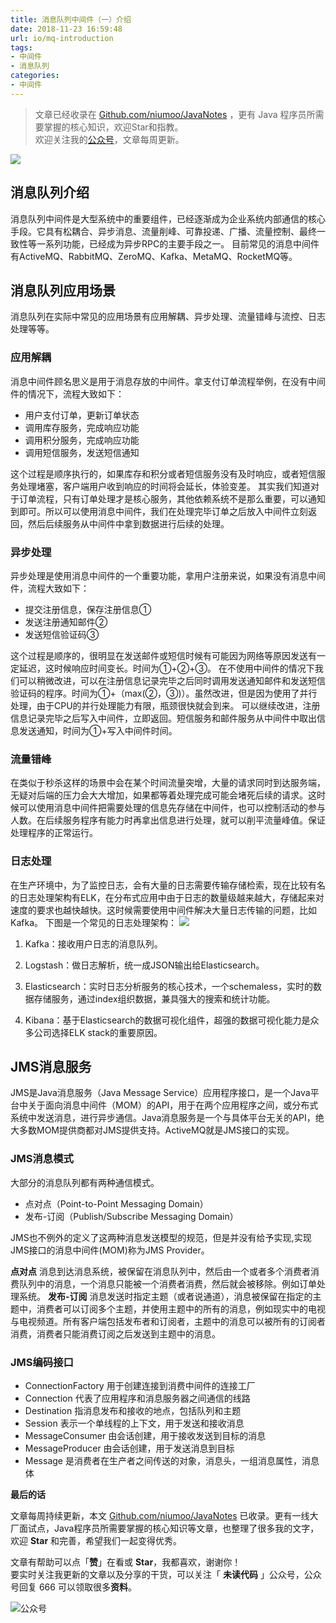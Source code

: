 ```yaml
---
title: 消息队列中间件（一）介绍
date: 2018-11-23 16:59:48
url: io/mq-introduction
tags:
- 中间件
- 消息队列
categories:
- 中间件
---
```


> 文章已经收录在 [Github.com/niumoo/JavaNotes](https://github.com/niumoo/JavaNotes) ，更有 Java 程序员所需要掌握的核心知识，欢迎Star和指教。  
> 欢迎关注我的[公众号](https://github.com/niumoo/JavaNotes#%E5%85%AC%E4%BC%97%E5%8F%B7)，文章每周更新。

![](https://cdn.jsdelivr.net/gh/niumoo/cdn-assets/2019/09ec812b08047f011dcca4e8e6809e35.jpg)

## 消息队列介绍
消息队列中间件是大型系统中的重要组件，已经逐渐成为企业系统内部通信的核心手段。它具有松耦合、异步消息、流量削峰、可靠投递、广播、流量控制、最终一致性等一系列功能，已经成为异步RPC的主要手段之一。
目前常见的消息中间件有ActiveMQ、RabbitMQ、ZeroMQ、Kafka、MetaMQ、RocketMQ等。
<!-- more -->

## 消息队列应用场景
消息队列在实际中常见的应用场景有应用解耦、异步处理、流量错峰与流控、日志处理等等。
### 应用解耦
消息中间件顾名思义是用于消息存放的中间件。拿支付订单流程举例，在没有中间件的情况下，流程大致如下：
- 用户支付订单，更新订单状态
- 调用库存服务，完成响应功能
- 调用积分服务，完成响应功能
- 调用短信服务，发送短信通知

这个过程是顺序执行的，如果库存和积分或者短信服务没有及时响应，或者短信服务处理堵塞，客户端用户收到响应的时间将会延长，体验变差。
其实我们知道对于订单流程，只有订单处理才是核心服务，其他依赖系统不是那么重要，可以通知到即可。所以可以使用消息中间件，我们在处理完毕订单之后放入中间件立刻返回，然后后续服务从中间件中拿到数据进行后续的处理。

### 异步处理
异步处理是使用消息中间件的一个重要功能，拿用户注册来说，如果没有消息中间件，流程大致如下：
- 提交注册信息，保存注册信息①
- 发送注册通知邮件②
- 发送短信验证码③

这个过程是顺序的，很明显在发送邮件或短信时候有可能因为网络等原因发送有一定延迟，这时候响应时间变长。时间为①+②+③。
在不使用中间件的情况下我们可以稍微改进，可以在注册信息记录完毕之后同时调用发送通知邮件和发送短信验证码的程序。时间为①+（max(②，③)）。虽然改进，但是因为使用了并行处理，由于CPU的并行处理能力有限，瓶颈很快就会到来。
可以继续改进，注册信息记录完毕之后写入中间件，立即返回。短信服务和邮件服务从中间件中取出信息发送通知，时间为①+写入中间件时间。

### 流量错峰
在类似于秒杀这样的场景中会在某个时间流量突增，大量的请求同时到达服务端，无疑对后端的压力会大大增加，如果都等着处理完成可能会堵死后续的请求。这时候可以使用消息中间件把需要处理的信息先存储在中间件，也可以控制活动的参与人数。在后续服务程序有能力时再拿出信息进行处理，就可以削平流量峰值。保证处理程序的正常运行。

### 日志处理
在生产环境中，为了监控日志，会有大量的日志需要传输存储检索，现在比较有名的日志处理架构有ELK，在分布式应用中由于日志的数量级越来越大，存储起来对速度的要求也越快越快。这时候需要使用中间件解决大量日志传输的问题，比如Kafka。
下图是一个常见的日志处理架构：
![](https://cdn.jsdelivr.net/gh/niumoo/cdn-assets/2019/09ec812b08047f011dcca4e8e6809e35.jpg)
1. Kafka：接收用户日志的消息队列。

2. Logstash：做日志解析，统一成JSON输出给Elasticsearch。

3. Elasticsearch：实时日志分析服务的核心技术，一个schemaless，实时的数据存储服务，通过index组织数据，兼具强大的搜索和统计功能。

4. Kibana：基于Elasticsearch的数据可视化组件，超强的数据可视化能力是众多公司选择ELK stack的重要原因。


## JMS消息服务

JMS是Java消息服务（Java Message Service）应用程序接口，是一个Java平台中关于面向消息中间件（MOM）的API，用于在两个应用程序之间，或分布式系统中发送消息，进行异步通信。Java消息服务是一个与具体平台无关的API，绝大多数MOM提供商都对JMS提供支持。ActiveMQ就是JMS接口的实现。

### JMS消息模式
大部分的消息队列都有两种通信模式。
- 点对点（Point-to-Point Messaging Domain）
- 发布-订阅（Publish/Subscribe Messaging Domain）

JMS也不例外的定义了这两种消息发送模型的规范，但是并没有给予实现,实现JMS接口的消息中间件(MOM)称为JMS Provider。

**点对点**
消息到达消息系统，被保留在消息队列中，然后由一个或者多个消费者消费队列中的消息，一个消息只能被一个消费者消费，然后就会被移除。例如订单处理系统。
**发布-订阅**
消息发送时指定主题（或者说通道），消息被保留在指定的主题中，消费者可以订阅多个主题，并使用主题中的所有的消息，例如现实中的电视与电视频道。所有客户端包括发布者和订阅者，主题中的消息可以被所有的订阅者消费，消费者只能消费订阅之后发送到主题中的消息。

### JMS编码接口
- ConnectionFactory 用于创建连接到消费中间件的连接工厂
- Connection 代表了应用程序和消息服务器之间通信的线路
- Destination 指消息发布和接收的地点，包括队列和主题
- Session 表示一个单线程的上下文，用于发送和接收消息
- MessageConsumer 由会话创建，用于接收发送到目标的消息
- MessageProducer 由会话创建，用于发送消息到目标
- Message 是消费者在生产者之间传送的对象，消息头，一组消息属性，消息体


**最后的话**

文章每周持续更新，本文 [Github.com/niumoo/JavaNotes](https://github.com/niumoo/JavaNotes) 已收录。更有一线大厂面试点，Java程序员所需要掌握的核心知识等文章，也整理了很多我的文字，欢迎 **Star** 和完善，希望我们一起变得优秀。

文章有帮助可以点「**赞**」在看或 **Star**，我都喜欢，谢谢你！  
要实时关注我更新的文章以及分享的干货，可以关注「 **未读代码** 」公众号，公众号回复 666 可以领取很多**资料**。

![公众号](https://cdn.jsdelivr.net/gh/niumoo/cdn-assets@439f6a5f6bd130e2aec56f3527656d6edb487b91/webinfo/weixin-public.jpg)